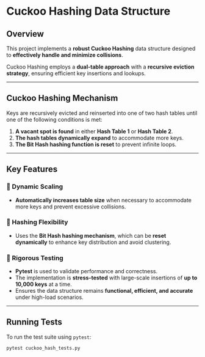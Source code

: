 # Cuckoo Hashing Data Structure

## Overview

This project implements a **robust Cuckoo Hashing** data structure designed to **effectively handle and minimize collisions**.

Cuckoo Hashing employs a **dual-table approach** with a **recursive eviction strategy**, ensuring efficient key insertions and lookups.

---

## Cuckoo Hashing Mechanism

Keys are recursively evicted and reinserted into one of two hash tables until one of the following conditions is met:

1. **A vacant spot is found** in either **Hash Table 1** or **Hash Table 2**.  
2. **The hash tables dynamically expand** to accommodate more keys.  
3. **The Bit Hash hashing function is reset** to prevent infinite loops.  

---

## Key Features

### 🔹 Dynamic Scaling  
- **Automatically increases table size** when necessary to accommodate more keys and prevent excessive collisions.  

### 🔹 Hashing Flexibility  
- Uses the **Bit Hash hashing mechanism**, which can be **reset dynamically** to enhance key distribution and avoid clustering.  

### 🔹 Rigorous Testing  
- **Pytest** is used to validate performance and correctness.  
- The implementation is **stress-tested** with large-scale insertions of **up to 10,000 keys** at a time.  
- Ensures the data structure remains **functional, efficient, and accurate** under high-load scenarios.  

---

## Running Tests

To run the test suite using `pytest`:

```sh
pytest cuckoo_hash_tests.py
